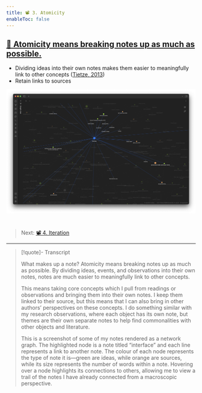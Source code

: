 ```yaml
---
title: 📽️ 3. Atomicity
enableToc: false
---
```


## [📖 Atomicity means breaking notes up as much as possible.](pa6a%20Atomicity.md)

* Dividing ideas into their own notes makes them easier to meaningfully link to other concepts ([Tietze, 2013](References/Tietze,%202013.md))
* Retain links to sources

![Figure1.png](Figure1.png)

# 

 > 
 > Next: [📽️ 4. Iteration](pr9d%20Iteration.md)

---

 > 
 > \[!quote\]- Transcript
 > 
 > What makes up a note? Atomicity means breaking notes up as much as possible. By dividing ideas, events, and observations into their own notes, notes are much easier to meaningfully link to other concepts.
 > 
 > This means taking core concepts which I pull from readings or observations and bringing them into their own notes. I keep them linked to their source, but this means that I can also bring in other authors’ perspectives on these concepts. I do something similar with my research observations, where each object has its own note, but themes are their own separate notes to help find commonalities with other objects and literature.
 > 
 > This is a screenshot of some of my notes rendered as a network graph. The highlighted node is a note titled “interface” and each line represents a link to another note. The colour of each node represents the type of note it is—green are ideas, while orange are sources, while its size represents the number of words within a note. Hovering over a node highlights its connections to others, allowing me to view a trail of the notes I have already connected from a macroscopic perspective.
